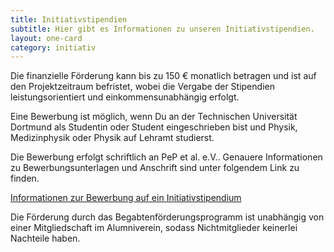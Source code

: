 ```yaml
---
title: Initiativstipendien
subtitle: Hier gibt es Informationen zu unseren Initiativstipendien.
layout: one-card
category: initiativ
---
```

Die finanzielle Förderung kann bis zu 150 € monatlich
betragen und ist auf den Projektzeitraum befristet, wobei die Vergabe der
Stipendien leistungsorientiert und einkommensunabhängig erfolgt.

Eine Bewerbung ist möglich, wenn Du an der Technischen Universität Dortmund als
Studentin oder Student eingeschrieben bist und Physik, Medizinphysik oder Physik auf Lehramt
studierst.

Die Bewerbung erfolgt schriftlich an PeP et al. e.V.. Genauere Informationen zu
Bewerbungsunterlagen und Anschrift sind unter folgendem Link zu finden.

[Informationen zur Bewerbung auf ein
Initiativstipendium](/dokumente/initiativstipendium_bewerbung.pdf)

Die Förderung durch das Begabtenförderungsprogramm ist unabhängig von einer
Mitgliedschaft im Alumniverein, sodass Nichtmitglieder keinerlei Nachteile
haben.
